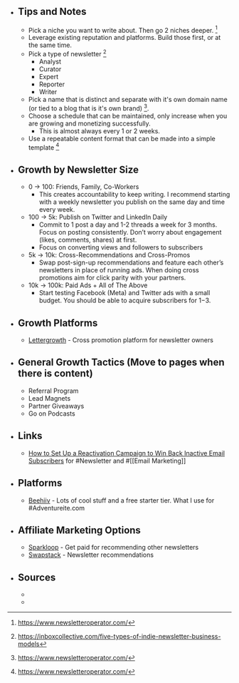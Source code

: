 - ## Tips and Notes
	- Pick a niche you want to write about. Then go 2 niches deeper. [^1]
	- Leverage existing reputation and platforms. Build those first, or at the same time.
	- Pick a type of newsletter [^2]
		- Analyst
		- Curator
		- Expert
		- Reporter
		- Writer
	- Pick a name that is distinct and separate with it's own domain name (or tied to a blog that is it's own brand) [^1].
	- Choose a schedule that can be maintained, only increase when you are growing and monetizing successfully.
		- This is almost always every 1 or 2 weeks.
	- Use a repeatable content format that can be made into a simple template [^1]
- ## Growth by Newsletter Size
	- 0 → 100: Friends, Family, Co-Workers
		- This creates accountability to keep writing. I recommend starting with a weekly newsletter you publish on the same day and time every week.
	- 100 → 5k: Publish on Twitter and LinkedIn Daily
		- Commit to 1 post a day and 1-2 threads a week for 3 months. Focus on posting consistently. Don’t worry about engagement (likes, comments, shares) at first.
		- Focus on converting views and followers to subscribers
	- 5k → 10k: Cross-Recommendations and Cross-Promos
		- Swap post-sign-up recommendations and feature each other’s newsletters in place of running ads. When doing cross promotions aim for click parity with your partners.
	- 10k → 100k: Paid Ads + All of The Above
		- Start testing Facebook (Meta) and Twitter ads with a small budget. You should be able to acquire subscribers for $1-$3.
- ## Growth Platforms
	- [Lettergrowth](https://lettergrowth.com/) - Cross promotion platform for newsletter owners
- ## General Growth Tactics (Move to pages when there is content)
	- Referral Program
	- Lead Magnets
	- Partner Giveaways
	- Go on Podcasts
- ## Links
	- [How to Set Up a Reactivation Campaign to Win Back Inactive Email Subscribers](https://inboxcollective.com/how-to-set-up-a-reactivation-campaign-to-win-back-inactive-email-subscribers) for #Newsletter and #[[Email Marketing]]
- ## Platforms
	- [Beehiiv](https://www.beehiiv.com/) - Lots of cool stuff and a free starter tier. What I use for #Adventureite.com
- ## Affiliate Marketing Options
	- [Sparkloop](https://sparkloop.app/partner-network) - Get paid for recommending other newsletters
	- [Swapstack](https://www.swapstack.co/) - Newsletter recommendations
- ## Sources
	- [^1]: https://www.newsletteroperator.com/
	- [^2]:  https://inboxcollective.com/five-types-of-indie-newsletter-business-models